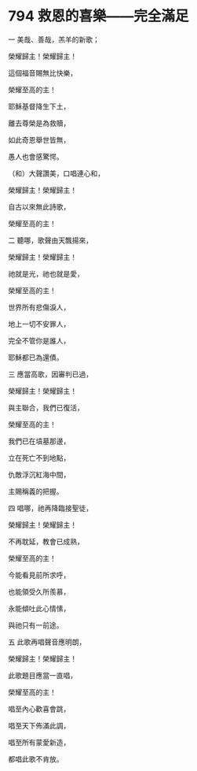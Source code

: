 # 794 救恩的喜樂——完全滿足

一 美哉、善哉，羔羊的新歌；

榮耀歸主！榮耀歸主！

這個福音賜無比快樂，

榮耀至高的主！

耶穌基督降生下土，

離去尊榮是為救贖，

如此奇恩舉世皆無，

愚人也會感驚愕。

（和）大聲讚美，口唱連心和，

榮耀歸主！榮耀歸主！

自古以來無此詩歌，

榮耀至高的主！

二 聽哪，歌聲由天飄揚來，

榮耀歸主！榮耀歸主！

祂就是光，祂也就是愛，

榮耀至高的主！

世界所有悲傷淚人，

地上一切不安罪人，

完全不管你是誰人，

耶穌都已為還債。

三 應當高歌，因審判已過，

榮耀歸主！榮耀歸主！

與主聯合，我們已復活，

榮耀至高的主！

我們已在墳墓那邊，

立在死亡不到地點，

仇敵浮沉紅海中間，

主賜稱義的把握。

四 唱哪，祂再降臨接聖徒，

榮耀歸主！榮耀歸主！

不再耽延，教會已成熟，

榮耀至高的主！

今能看見前所求呼，

也能領受久所羨慕，

永能傾吐此心情愫，

與祂只有一前途。

五 此歌再唱聲音應明朗，

榮耀歸主！榮耀歸主！

此歌題目應當一直唱，

榮耀至高的主！

唱至內心歡喜會跳，

唱至天下佈滿此調，

唱至所有蒙愛新造，

都唱此歌不肯放。

